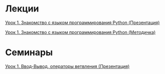 # Лекции
 
[Урок 1. Знакомство с языком программирования Python (Презентация)](https://drive.google.com/file/d/1JUz1pPZiQtH6f3dG3QRuJ7A4UyODcNEt/view?usp=sharing)

[Урок 1. Знакомство с языком программирования Python (Методичка)](https://drive.google.com/file/d/14KldwbF9ZEBPGXb654uR2bUc5EnT8R0E/view?usp=sharing)
# Семинары

[Урок 1. Ввод-Вывод, операторы ветвления (Презентация)](https://drive.google.com/file/d/1vtq5Lm54iQsKKvs8BOxPZsT6Vg0TO9YS/view?usp=sharing)
